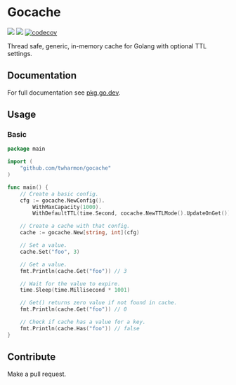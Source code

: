 # Gocache

![](https://github.com/twharmon/gocache/workflows/Test/badge.svg) [![](https://goreportcard.com/badge/github.com/twharmon/gocache)](https://goreportcard.com/report/github.com/twharmon/gocache) [![codecov](https://codecov.io/gh/twharmon/gocache/branch/main/graph/badge.svg?token=K0P59TPRAL)](https://codecov.io/gh/twharmon/gocache)

Thread safe, generic, in-memory cache for Golang with optional TTL settings.

## Documentation
For full documentation see [pkg.go.dev](https://pkg.go.dev/github.com/twharmon/gocache).

## Usage

### Basic
```go
package main

import (
	"github.com/twharmon/gocache"
)

func main() {
    // Create a basic config.
    cfg := gocache.NewConfig().
        WithMaxCapacity(1000).
        WithDefaultTTL(time.Second, cocache.NewTTLMode().UpdateOnGet())

    // Create a cache with that config.
    cache := gocache.New[string, int](cfg)

    // Set a value.
    cache.Set("foo", 3)

    // Get a value.
    fmt.Println(cache.Get("foo")) // 3

    // Wait for the value to expire.
    time.Sleep(time.Millisecond * 1001)

    // Get() returns zero value if not found in cache.
    fmt.Println(cache.Get("foo")) // 0

    // Check if cache has a value for a key.
    fmt.Println(cache.Has("foo")) // false
}
```

## Contribute
Make a pull request.
